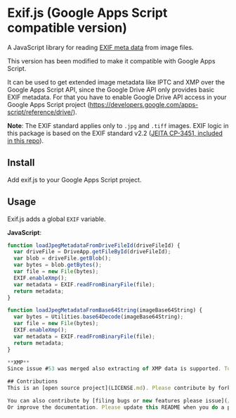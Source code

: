 # Exif.js (Google Apps Script compatible version)

A JavaScript library for reading [EXIF meta data](https://en.wikipedia.org/wiki/Exchangeable_image_file_format) from image files.

This version has been modified to make it compatible with Google Apps Script.

It can be used to get extended image metadata like IPTC and XMP over the Google Apps Script API, since the Google Drive API only provides basic EXIF metadata.
For that you have to enable Google Drive API access in your Google Apps Script project (https://developers.google.com/apps-script/reference/drive/).

**Note**: The EXIF standard applies only to `.jpg` and `.tiff` images. EXIF logic in this package is based on the EXIF standard v2.2 ([JEITA CP-3451, included in this repo](/spec/Exif2-2.pdf)).

## Install
Add exif.js to your Google Apps Script project.

## Usage
Exif.js adds a global `EXIF` variable.

**JavaScript**:
```javascript
function loadJpegMetadataFromDriveFileId(driveFileId) {
  var driveFile = DriveApp.getFileById(driveFileId);  
  var blob = driveFile.getBlob();
  var bytes = blob.getBytes();
  var file = new File(bytes);
  EXIF.enableXmp();
  var metadata = EXIF.readFromBinaryFile(file);
  return metadata;
}

function loadJpegMetadataFromBase64String(imageBase64String) {
  var bytes = Utilities.base64Decode(imageBase64String);
  var file = new File(bytes);
  EXIF.enableXmp();
  var metadata = EXIF.readFromBinaryFile(file);
  return metadata;
}

**XMP**
Since issue #53 was merged also extracting of XMP data is supported. To not slow down this is optional, and you need to call `EXIF.enableXmp();` before using `..getDatat()`.

## Contributions
This is an [open source project](LICENSE.md). Please contribute by forking this repo and issueing a pull request. The project has had notable contributions already, like reading ITPC data.

You can also contribute by [filing bugs or new features please issue](/exif-js/issues).
Or improve the documentation. Please update this README when you do a pull request of proposed changes in base functionality.
